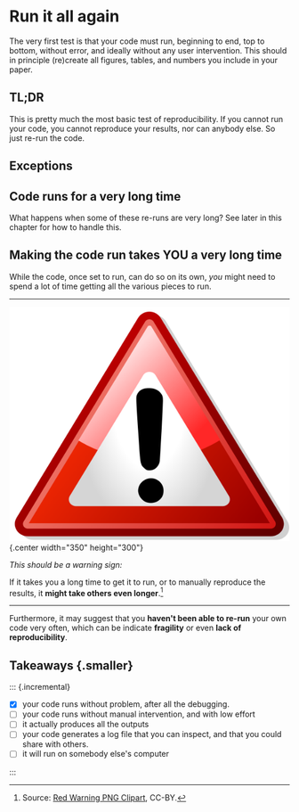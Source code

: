 # Run it all again

The very first test is that your code must run, beginning to end, top to bottom, without error, and ideally without any user intervention. This should in principle (re)create all figures, tables, and numbers you include in your paper. 

## TL;DR

This is pretty much the most basic test of reproducibility. If you cannot run your code, you cannot reproduce your results, nor can anybody else. So just re-run the code.

## Exceptions

## Code runs for a very long time

What happens when some of these re-runs are very long? See later in this chapter for how to handle this.

## Making the code run takes YOU a very long time

While the code, once set to run, can do so on its own, *you* might need to spend a lot of time getting all the various pieces to run. 

---

![](images/Red-Warning-PNG-Clipart.png){.center width="350" height="300"}


*This should be a warning sign:* 

If it takes you a long time to get it to run, or to manually reproduce the results, it **might take others even longer**.[^warning-sign] 


[^warning-sign]: Source: [Red Warning PNG Clipart](https://www.pngall.com/warning-sign-png/download/69408), CC-BY.

---

Furthermore, it may suggest that you **haven't been able to re-run** your own code very often, which can be indicate  **fragility** or even **lack of reproducibility**. 

## Takeaways {.smaller}

::: {.incremental}

- [x] your code runs without problem, after all the debugging.
- [ ] your code runs without manual intervention, and with low effort
- [ ] it actually produces all the outputs
- [ ] your code generates a log file that you can inspect, and that you could share with others.
- [ ] it will run on somebody else's computer

:::